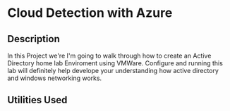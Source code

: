 <h1>Cloud Detection with Azure</h1>

<h2>Description</h2>
In this Project we're I'm going to  walk through how to create an Active Directory home lab Enviroment using VMWare. Configure and running this lab will definitely help develope your understanding how active directory and windows networking works.
<br />


<h2>Utilities Used</h2>


<!--
 ```diff
- text in red
+ text in green
! text in orange
# text in gray
@@ text in purple (and bold)@@
```
--!>
